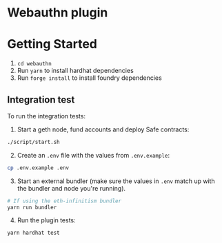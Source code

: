 # Webauthn plugin

# Getting Started

1. `cd webauthn`
2. Run `yarn` to install hardhat dependencies
3. Run `forge install` to install foundry dependencies

## Integration test

To run the integration tests:

1. Start a geth node, fund accounts and deploy Safe contracts:

```bash
./script/start.sh
```

2. Create an `.env` file with the values from `.env.example`:

```bash
cp .env.example .env
```

3. Start an external bundler (make sure the values in `.env` match up with the bundler and node you're running).

```bash
# If using the eth-infinitism bundler
yarn run bundler
```

4. Run the plugin tests:

```bash
yarn hardhat test
```
